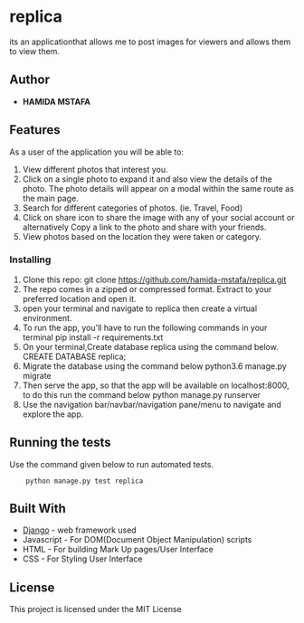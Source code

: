 # replica
its an applicationthat allows me to post images for viewers and allows them to view them.

## Author

* **HAMIDA MSTAFA**

## Features


As a user of the application you will be able to:


1. View different photos that interest you.
2. Click on a single photo to expand it and also view the details of the photo. The photo details will appear      on a modal within the same route as the main page.
3. Search for different categories of photos. (ie. Travel, Food)
4. Click on share icon to share the image with any of your social account or alternatively Copy a link to the       photo and share with your friends.
5. View photos based on the location they were taken or category.


### Installing

1. Clone this repo: git clone https://github.com/hamida-mstafa/replica.git
2. The repo comes in a zipped or compressed format. Extract to your preferred location and open it.
3. open your terminal and navigate to replica then create a virtual environment.  
4. To run the app, you'll have to run the following commands in your terminal
       pip install -r requirements.txt
5. On your terminal,Create database replica using the command below.
       CREATE DATABASE replica;
6. Migrate the database using the command below
       python3.6 manage.py migrate
7. Then serve the app, so that the app will be available on localhost:8000, to do this run the command below
       python manage.py runserver
8. Use the navigation bar/navbar/navigation pane/menu to navigate and explore the app.

## Running the tests

Use the command given below to run automated tests.


        python manage.py test replica




## Built With

* [Django](https://www.djangoproject.com/) - web framework used
* Javascript - For DOM(Document Object Manipulation) scripts
* HTML - For building Mark Up pages/User Interface
* CSS - For Styling User Interface


## License

This project is licensed under the MIT License
